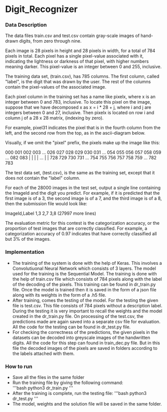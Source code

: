 # Digit_Recognizer
### Data Description
The data files train.csv and test.csv contain gray-scale images of hand-drawn digits, from zero through nine.

Each image is 28 pixels in height and 28 pixels in width, for a total of 784 pixels in total. Each pixel has a single pixel-value associated with it, indicating the lightness or darkness of that pixel, with higher numbers meaning darker. This pixel-value is an integer between 0 and 255, inclusive.

The training data set, (train.csv), has 785 columns. The first column, called "label", is the digit that was drawn by the user. The rest of the columns contain the pixel-values of the associated image.

Each pixel column in the training set has a name like pixelx, where x is an integer between 0 and 783, inclusive. To locate this pixel on the image, suppose that we have decomposed x as x = i * 28 + j, where i and j are integers between 0 and 27, inclusive. Then pixelx is located on row i and column j of a 28 x 28 matrix, (indexing by zero).

For example, pixel31 indicates the pixel that is in the fourth column from the left, and the second row from the top, as in the ascii-diagram below.

Visually, if we omit the "pixel" prefix, the pixels make up the image like this:

000 001 002 003 ... 026 027
028 029 030 031 ... 054 055
056 057 058 059 ... 082 083
 |   |   |   |  ...  |   |
728 729 730 731 ... 754 755
756 757 758 759 ... 782 783 

The test data set, (test.csv), is the same as the training set, except that it does not contain the "label" column.

For each of the 28000 images in the test set, output a single line containing the ImageId and the digit you predict. For example, if it is predicted that the first image is of a 3, the second image is of a 7, and the third image is of a 8, then the submission file would look like:

ImageId,Label
1,3
2,7
3,8 
(27997 more lines)

The evaluation metric for this contest is the categorization accuracy, or the proportion of test images that are correctly classified. For example, a categorization accuracy of 0.97 indicates that have correctly classified all but 3% of the images.

### Implementation
-  The training of the system is done with the help of Keras. This involves a Convolutiuonal Neural Network which consists of 3 layers. The model used for the training is the Sequential Model. The training is done with the help of train.csv file which consists of 784 pixels along with the label of the decoding of the pixels. This training can be found in dr_train.py file.
Once the model is trained then it is saved in the form of a json file along with its weights in the form of a .h5 file.
-  After training, comes the testing of the model. For the testing the given file is test.csv. This file consists of 784 pixels without a description label. During the testing it is very important to recall the weights and the model created in the dr_train.py file. On processing of the test.csv, the predictions made are again saved into a separate csv file for evaluation. All the code for the testing can be found in dr_test.py file.
-  For checking the correctness of the predictions, the given pixels in the datasets can be decoded into greyscale images of the handwritten digits. All the code for this step can found in train_dec.py file. But in this file the decoded images of the pixels are saved in folders according to the labels attached with them.

### How to run
-  Save all the files in the same folder
-  Run the training file by giving the following command:  
'''bash
python3 dr_train.py
'''
-  After the training is complete, run the testing file:
'''bash
python3 dr_test.py
'''
-  The model, weights and the solution file will be saved in the same folder.
